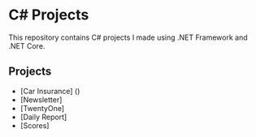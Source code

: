 # C# Projects
This repository contains C# projects I made using .NET Framework and .NET Core.

## Projects
- [Car Insurance] ()
- [Newsletter]
- [TwentyOne]
- [Daily Report]
- [Scores]
